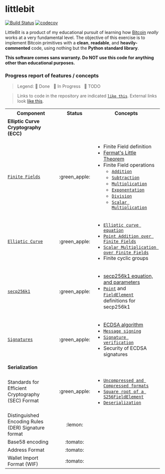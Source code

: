 # littlebit

[![Build Status](https://travis-ci.org/onyb/littlebit.svg?branch=master)](https://travis-ci.org/onyb/littlebit)
[![codecov](https://codecov.io/gh/onyb/littlebit/branch/master/graph/badge.svg)](https://codecov.io/gh/onyb/littlebit)


LittleBit is a product of my educational pursuit of learning how [Bitcoin](https://bitcoin.org/bitcoin.pdf) _really_ works at a very fundamental level. The objective of this exercise is to implement Bitcoin primitives with a **clean**, **readable**, and **heavily-commented** code, using nothing but the **Python standard library**.

**This software comes sans warranty. Do NOT use this code for anything other than educational purposes.**


### Progress report of features / concepts

> Legend: :green_apple: Done &nbsp; :lemon: In Progress &nbsp; :tomato: TODO

> Links to code in the repository are indicated [`like this`](). External links look [like this]().

<table>
  <tbody>
    <tr>
      <th>Component</th>
      <th align="center">Status</th>
      <th align="center">Concepts</th>
    </tr>
    <tr>
      <td><b>Elliptic Curve Cryptography (ECC)</b></td>
      <td align="center"></td>
      <td></td>
    </tr>
    <tr>
      <td><a href="littlebit/ecc/field.py"><code>Finite Fields</code></a></td>
      <td align="center">:green_apple:</td>
      <td>
        <ul>
          <li>
            Finite Field definition
          </li>
          <li>
            <a href="https://brilliant.org/wiki/fermats-little-theorem/">Fermat's Little Theorem</a>
          </li>
          <li>
            Finite Field operations
            <ul>
              <li><a href="littlebit/ecc/field.py#L19-L25"><code>Addition</code></li>
              <li><a href="littlebit/ecc/field.py#L27-L33"><code>Subtraction</code></li>
              <li><a href="littlebit/ecc/field.py#L35-L41"><code>Multiplication</code></li>
              <li><a href="littlebit/ecc/field.py#L43-L67"><code>Exponentation</code></li>
              <li><a href="littlebit/ecc/field.py#L69-L82"><code>Division</code></li>
              <li><a href="littlebit/ecc/field.py#L84-L90"><code>Scalar Multiplication</code></li>
            </ul>
          </li>
        </ul>
      </td>
    </tr>
    <tr>
      <td><a href="littlebit/ecc/point.py"><code>Elliptic Curve</code></a></td>
      <td align="center">:green_apple:</td>
      <td>
        <ul>
          <li>
            <a href="littlebit/ecc/point.py#L22"><code>Elliptic curve equation</code></a>
          </li>
          <li>
            <a href="littlebit/ecc/point.py#L34-L104"><code>Point Addition over Finite Fields</code></a>
          </li>
          <li>
            <a href="littlebit/ecc/point.py#L106-L123"><code>Scalar Multiplication over Finite Fields</code></a>
          </li>
          <li>
            Finite cyclic groups
          </li>
        </ul>
      </td>
    </tr>
    <tr>
      <td><a href="littlebit/ecc/secp256k1.py"><code>secp256k1</code></a></td>
      <td align="center">:green_apple:</td>
      <td>
        <ul>
          <li><a href="https://en.bitcoin.it/wiki/Secp256k1">secp256k1 equation, and parameters</a></li>
          <li><a href="littlebit/ecc/secp256k1.py#L19"><code>Point</code></a> and <a href="littlebit/ecc/secp256k1.py#L57"><code>FieldElement</code></a> definitions for secp256k1</li>
        </ul>
      </td>
    </tr>
    <tr>
      <td><a href="littlebit/ecc/secp256k1.py"><code>Signatures</code></a></td>
      <td align="center">:green_apple:</td>
      <td>
        <ul>
          <li><a href="https://en.wikipedia.org/wiki/Elliptic_Curve_Digital_Signature_Algorithm">ECDSA algorithm</a></li>
          <li><a href="littlebit/ecc/secp256k1.py#L159-L167"><code>Message signing</code></a></li>
          <li><a href="littlebit/ecc/secp256k1.py#L70-L76"><code>Signature verification</code></a></li>
          <li>Security of ECDSA signatures</li>
        </ul>
      </td>
    </tr>
    <tr>
      <td><b>Serialization</b></td>
      <td align="center"></td>
      <td></td>
    </tr>
    <tr>
      <td>Standards for Efficient Cryptography (SEC) Format</td>
      <td align="center">:green_apple:</td>
      <td>
        <ul>
          <li><a href="littlebit/ecc/secp256k1.py#L78-L103"><code>Uncompressed and Compressed formats</code></a></li>
          <li><a href="littlebit/ecc/secp256k1.py#L26-L45"><code>Square root of a S256FieldElement</code></a></li>
          <li><a href="littlebit/ecc/secp256k1.py#L105-L134"><code>Deserialization</code></a></li>
        </ul>
      </td>
    </tr>
    <tr>
      <td>Distinguished Encoding Rules (DER) Signature format</td>
      <td align="center">:lemon:</td>
      <td>
      </td>
    </tr>
    <tr>
      <td>Base58 encoding</td>
      <td align="center">:tomato:</td>
      <td>
      </td>
    </tr>
    <tr>
      <td>Address Format</td>
      <td align="center">:tomato:</td>
      <td>
      </td>
    </tr>
    <tr>
      <td>Wallet Import Format (WIF)</td>
      <td align="center">:tomato:</td>
      <td>
      </td>
    </tr>
  </tbody>
</table>
